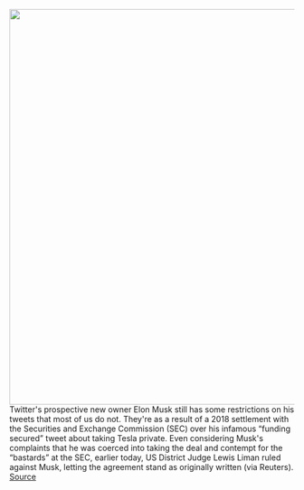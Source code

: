 <img src='https://cdn.vox-cdn.com/thumbor/kjF3yQYIfIuYx0HIM79Q-9dqHdI=/0x0:2040x1360/1200x800/filters:focal(857x517:1183x843)/cdn.vox-cdn.com/uploads/chorus_image/image/70800924/VRG_Illo_STK022_K_Radtke_Musk_Down_Arrow_Blue.0.jpg' width='700px' /><br/>
Twitter's prospective new owner Elon Musk still has some restrictions on his tweets that most of us do not. They're as a result of a 2018 settlement with the Securities and Exchange Commission (SEC) over his infamous “funding secured” tweet about taking Tesla private. Even considering Musk's complaints that he was coerced into taking the deal and contempt for the “bastards” at the SEC, earlier today, US District Judge Lewis Liman ruled against Musk, letting the agreement stand as originally written (via Reuters).
<a href='https://www.theverge.com/2022/4/27/23044743/elon-musk-tesla-sec-lawsuit-loss-consent-decree-twitter'> Source <a/>